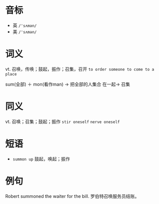 # 音标

- 英 `/'sʌmən/`
- 美 `/'sʌmən/`

# 词义

vt. 召唤，传唤；鼓起，振作；召集，召开
`to order someone to come to a place`



sum(全部) ＋ mon(看作man) → 把全部的人集合 在一起→ 召集

# 同义

vt. 召唤；召集；鼓起；振作
`stir oneself` `nerve oneself`

# 短语

- `summon up` 鼓起，唤起；振作

# 例句

Robert summoned the waiter for the bill.
罗伯特召唤服务员结账。


